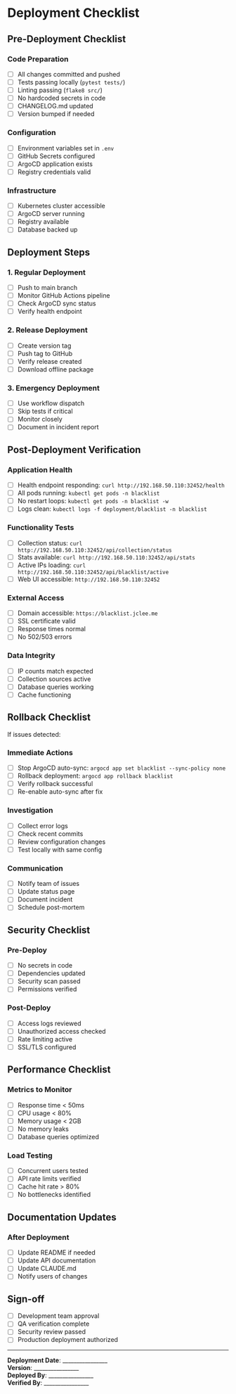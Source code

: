 # Deployment Checklist

## Pre-Deployment Checklist

### Code Preparation
- [ ] All changes committed and pushed
- [ ] Tests passing locally (`pytest tests/`)
- [ ] Linting passing (`flake8 src/`)
- [ ] No hardcoded secrets in code
- [ ] CHANGELOG.md updated
- [ ] Version bumped if needed

### Configuration
- [ ] Environment variables set in `.env`
- [ ] GitHub Secrets configured
- [ ] ArgoCD application exists
- [ ] Registry credentials valid

### Infrastructure
- [ ] Kubernetes cluster accessible
- [ ] ArgoCD server running
- [ ] Registry available
- [ ] Database backed up

## Deployment Steps

### 1. Regular Deployment
- [ ] Push to main branch
- [ ] Monitor GitHub Actions pipeline
- [ ] Check ArgoCD sync status
- [ ] Verify health endpoint

### 2. Release Deployment
- [ ] Create version tag
- [ ] Push tag to GitHub
- [ ] Verify release created
- [ ] Download offline package

### 3. Emergency Deployment
- [ ] Use workflow dispatch
- [ ] Skip tests if critical
- [ ] Monitor closely
- [ ] Document in incident report

## Post-Deployment Verification

### Application Health
- [ ] Health endpoint responding: `curl http://192.168.50.110:32452/health`
- [ ] All pods running: `kubectl get pods -n blacklist`
- [ ] No restart loops: `kubectl get pods -n blacklist -w`
- [ ] Logs clean: `kubectl logs -f deployment/blacklist -n blacklist`

### Functionality Tests
- [ ] Collection status: `curl http://192.168.50.110:32452/api/collection/status`
- [ ] Stats available: `curl http://192.168.50.110:32452/api/stats`
- [ ] Active IPs loading: `curl http://192.168.50.110:32452/api/blacklist/active`
- [ ] Web UI accessible: `http://192.168.50.110:32452`

### External Access
- [ ] Domain accessible: `https://blacklist.jclee.me`
- [ ] SSL certificate valid
- [ ] Response times normal
- [ ] No 502/503 errors

### Data Integrity
- [ ] IP counts match expected
- [ ] Collection sources active
- [ ] Database queries working
- [ ] Cache functioning

## Rollback Checklist

If issues detected:

### Immediate Actions
- [ ] Stop ArgoCD auto-sync: `argocd app set blacklist --sync-policy none`
- [ ] Rollback deployment: `argocd app rollback blacklist`
- [ ] Verify rollback successful
- [ ] Re-enable auto-sync after fix

### Investigation
- [ ] Collect error logs
- [ ] Check recent commits
- [ ] Review configuration changes
- [ ] Test locally with same config

### Communication
- [ ] Notify team of issues
- [ ] Update status page
- [ ] Document incident
- [ ] Schedule post-mortem

## Security Checklist

### Pre-Deploy
- [ ] No secrets in code
- [ ] Dependencies updated
- [ ] Security scan passed
- [ ] Permissions verified

### Post-Deploy
- [ ] Access logs reviewed
- [ ] Unauthorized access checked
- [ ] Rate limiting active
- [ ] SSL/TLS configured

## Performance Checklist

### Metrics to Monitor
- [ ] Response time < 50ms
- [ ] CPU usage < 80%
- [ ] Memory usage < 2GB
- [ ] No memory leaks
- [ ] Database queries optimized

### Load Testing
- [ ] Concurrent users tested
- [ ] API rate limits verified
- [ ] Cache hit rate > 80%
- [ ] No bottlenecks identified

## Documentation Updates

### After Deployment
- [ ] Update README if needed
- [ ] Update API documentation
- [ ] Update CLAUDE.md
- [ ] Notify users of changes

## Sign-off

- [ ] Development team approval
- [ ] QA verification complete
- [ ] Security review passed
- [ ] Production deployment authorized

---

**Deployment Date**: ________________  
**Version**: ________________  
**Deployed By**: ________________  
**Verified By**: ________________